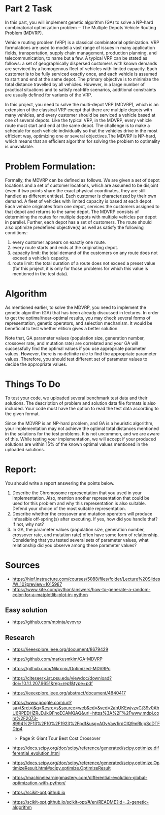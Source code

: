 # Part 2 Task
In this part, you will implement genetic algorithm (GA) to solve a NP-hard combinatorial optimization problem ─ The Multiple Depots Vehicle Routing Problem (MDVRP).

Vehicle routing problem (VRP) is a classical combinatorial optimization. VRP formulations are used to model a vast range of issues in many application fields, transportation, supply chain management, production planning, and telecommunication, to name but a few. A typical VRP can be stated as follows: a set of geographically dispersed customers with known demands are serviced by a homogenous fleet of vehicles with limited capacity. Each customer is to be fully serviced exactly once, and each vehicle is assumed to start and end at the same depot. The primary objective is to minimize the total distance travelled by all vehicles. However, in a large number of practical situations and to satisfy real-life scenarios, additional constraints are usually defined for variants of the VRP.

In this project, you need to solve the multi-depot VRP (MDVRP), which is an extension of the classical VRP except that there are multiple depots with many vehicles, and every customer should be serviced a vehicle based at one of several depots. Like the typical VRP, in the MDVRP, every vehicle route must start and end at the same depot. The challenge is to make a schedule for each vehicle individually so that the vehicles drive in the most efficient way, optimizing one or several objectives.The MDVRP is NP-hard, which means that an efficient algorithm for solving the problem to optimality is unavailable.

# Problem Formulation:
Formally, the MDVRP can be defined as follows. We are given a set of depot locations and a set of customer locations, which are assumed to be disjoint (even if two points share the exact physical coordinates, they are still handled as different entities). Each customer is characterized by their own demand. A fleet of vehicles with limited capacity is based at each depot. Each vehicle originates from one depot, services the customers assigned to that depot and returns to the same depot. The MDVRP consists of determining the routes for multiple depots with multiple vehicles per depot in parallel. Further, each depot has a set of customers. The route should also optimize predefined objective(s) as well as satisfy the following conditions:

1. every customer appears on exactly one route.
2. every route starts and ends at the originating depot.
3. capacity limit: the total demand of the customers on any route does not exceed a vehicle’s capacity.
4. route limit: the total duration of a route does not exceed a preset value (for this project, it is only for those problems for which this value is mentioned in the test data).

# Algorithm
As mentioned earlier, to solve the MDVRP, you need to implement the genetic algorithm (GA) that has been already discussed in lectures. In order to get the optimal/near-optimal results, you may check several forms of representation, genetic operators, and selection mechanism. It would be beneficial to test whether elitism gives a better solution.

Note that, GA parameter values (population size, generation number, crossover rate, and mutation rate) are correlated and your GA will successfully find the optimal values if you use appropriate parameter values. However, there is no definite rule to find the appropriate parameter values. Therefore, you should test different set of parameter values to decide the appropriate values.

# Things To Do
To test your code, we uploaded several benchmark test data and their solutions. The description of problem and solution data file formats is also included. Your code must have the option to read the test data according to the given format.

Since the MDVRP is an NP-hard problem, and GA is a heuristic algorithm, your implementation may not achieve the optimal total distances mentioned in the solutions for the test problems. It is not uncommon, and we are aware of this. While testing your implementation, we will accept if your produced solutions are within 15% of the known optimal values mentioned in the uploaded solutions.

# Report:
You should write a report answering the points below.
1. Describe the Chromosome representation that you used in your implementation. Also, mention another representation that could be used for this problem and why this representation is also suitable. Defend your choice of the most suitable representation.
2. Describe whether the crossover and mutation operators will produce infeasible off-spring(s) after executing. If yes, how did you handle that? If not, why not?
3. In GA, the parameter values (population size, generation number, crossover rate, and mutation rate) often have some form of relationship. Considering that you tested several sets of parameter values, what relationship did you observe among these parameter values?

# Sources
- https://hiof.instructure.com/courses/5088/files/folder/Lecture%20Slides/W_10?preview=1015987
- https://www.kite.com/python/answers/how-to-generate-a-random-color-for-a-matplotlib-plot-in-python

## Easy solution
- https://github.com/mpinta/evovrp

## Research
- https://ieeexplore.ieee.org/document/8679429
- https://github.com/markusmkim/GA-MDVRP
- https://github.com/Nikronic/Optimized-MDVRPc
- https://citeseerx.ist.psu.edu/viewdoc/download?doi=10.1.1.207.9651&rep=rep1&type=pdf
- https://ieeexplore.ieee.org/abstract/document/4840417

- https://www.google.com/url?sa=t&rct=j&q=&esrc=s&source=web&cd=&ved=2ahUKEwjvzvGt39v0AhU6RPEDHZRJDJkQFnoECAMQAQ&url=https%3A%2F%2Fwww.mdpi.com%2F2073-8994%2F13%2F10%2F1923%2Fpdf&usg=AOvVaw1irdCIQ9mRkipScDTFDtp4
    - Page 9: Giant Tour Best Cost Crossover


- https://docs.scipy.org/doc/scipy/reference/generated/scipy.optimize.differential_evolution.html
- https://docs.scipy.org/doc/scipy/reference/generated/scipy.optimize.OptimizeResult.html#scipy.optimize.OptimizeResult
- https://machinelearningmastery.com/differential-evolution-global-optimization-with-python/
- https://scikit-opt.github.io
- https://scikit-opt.github.io/scikit-opt/#/en/README?id=_2-genetic-algorithm